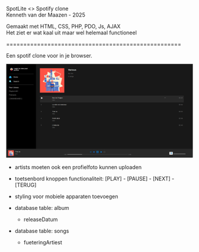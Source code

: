 SpotLite <> Spotify clone  
Kenneth van der Maazen - 2025  
  
Gemaakt met HTML, CSS, PHP, PDO, Js, AJAX  
Het ziet er wat kaal uit maar wel helemaal functioneel  
  
===================================================  
  
Een spotif clone voor in je browser.  
  
  
![Music player](./screenshot.png)  
  

  

  
- artists moeten ook een profielfoto kunnen uploaden  
  
- toetsenbord knoppen functionaliteit: [PLAY] - [PAUSE] - [NEXT] - [TERUG]  
  
- styling voor mobiele apparaten toevoegen  
  
  
  
- database table: album   
    + releaseDatum  
  
- database table: songs  
    + fueteringArtiest  
  


